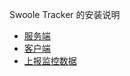 Swoole Tracker 的安装说明

* [服务端](installation/server.md)
* [客户端](installation/client.md)
* [上报监控数据](installation/reprot.md)